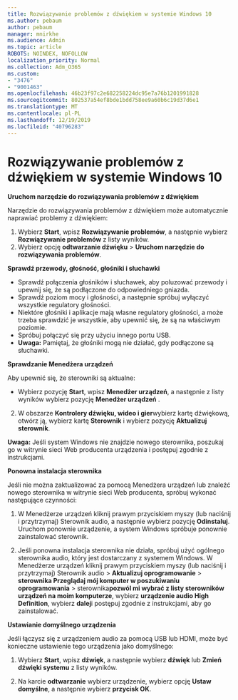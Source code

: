 ```yaml
---
title: Rozwiązywanie problemów z dźwiękiem w systemie Windows 10
ms.author: pebaum
author: pebaum
manager: mnirkhe
ms.audience: Admin
ms.topic: article
ROBOTS: NOINDEX, NOFOLLOW
localization_priority: Normal
ms.collection: Adm_O365
ms.custom:
- "3476"
- "9001463"
ms.openlocfilehash: 46b23f97c2e682258224dc95e7a76b1201991828
ms.sourcegitcommit: 802537a54ef8bde1bdd758ee9a60b6c19d37d6e1
ms.translationtype: MT
ms.contentlocale: pl-PL
ms.lasthandoff: 12/19/2019
ms.locfileid: "40796283"
---
```

# <a name="troubleshooting-audio-problems-in-windows-10"></a>Rozwiązywanie problemów z dźwiękiem w systemie Windows 10

**Uruchom narzędzie do rozwiązywania problemów z dźwiękiem**

Narzędzie do rozwiązywania problemów z dźwiękiem może automatycznie naprawiać problemy z dźwiękiem: 

1. Wybierz **Start**, wpisz **Rozwiązywanie problemów**, a następnie wybierz **Rozwiązywanie problemów** z listy wyników. 
2. Wybierz opcję **odtwarzanie dźwięku** > **Uruchom narzędzie do rozwiązywania problemów**.

**Sprawdź przewody, głośność, głośniki i słuchawki**

- Sprawdź połączenia głośników i słuchawek, aby poluzować przewody i upewnij się, że są podłączone do odpowiedniego gniazda.
- Sprawdź poziom mocy i głośności, a następnie spróbuj wyłączyć wszystkie regulatory głośności.
- Niektóre głośniki i aplikacje mają własne regulatory głośności, a może trzeba sprawdzić je wszystkie, aby upewnić się, że są na właściwym poziomie.
- Spróbuj połączyć się przy użyciu innego portu USB.
- **Uwaga:** Pamiętaj, że głośniki mogą nie działać, gdy podłączone są słuchawki.

**Sprawdzanie Menedżera urządzeń**

Aby upewnić się, że sterowniki są aktualne:

- Wybierz pozycję **Start**, wpisz **Menedżer urządzeń**, a następnie z listy wyników wybierz pozycję **Menedżer urządzeń** .

2. W obszarze **Kontrolery dźwięku, wideo i gier**wybierz kartę dźwiękową, otwórz ją, wybierz kartę **Sterownik** i wybierz pozycję **Aktualizuj sterownik**. 

**Uwaga:** Jeśli system Windows nie znajdzie nowego sterownika, poszukaj go w witrynie sieci Web producenta urządzenia i postępuj zgodnie z instrukcjami.

**Ponowna instalacja sterownika**

Jeśli nie można zaktualizować za pomocą Menedżera urządzeń lub znaleźć nowego sterownika w witrynie sieci Web producenta, spróbuj wykonać następujące czynności: 

1. W Menedżerze urządzeń kliknij prawym przyciskiem myszy (lub naciśnij i przytrzymaj) Sterownik audio, a następnie wybierz pozycję **Odinstaluj**. Uruchom ponownie urządzenie, a system Windows spróbuje ponownie zainstalować sterownik.

2. Jeśli ponowna instalacja sterownika nie działa, spróbuj użyć ogólnego sterownika audio, który jest dostarczany z systemem Windows. W Menedżerze urządzeń kliknij prawym przyciskiem myszy (lub naciśnij i przytrzymaj) Sterownik audio > **Aktualizuj oprogramowanie** > **sterownika Przeglądaj mój komputer w poszukiwaniu oprogramowania** > sterownika**pozwól mi wybrać z listy sterowników urządzeń na moim komputerze**, wybierz **urządzenie audio High Definition**, wybierz **dalej**i postępuj zgodnie z instrukcjami, aby go zainstalować.

**Ustawianie domyślnego urządzenia**

Jeśli łączysz się z urządzeniem audio za pomocą USB lub HDMI, może być konieczne ustawienie tego urządzenia jako domyślnego: 

1. Wybierz **Start**, wpisz **dźwięk**, a następnie wybierz **dźwięk** lub **Zmień dźwięki systemu** z listy wyników.

2. Na karcie **odtwarzanie** wybierz urządzenie, wybierz opcję **Ustaw domyślne**, a następnie wybierz **przycisk OK**.

